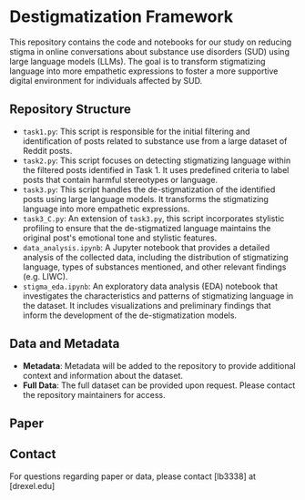 # Destigmatization Framework

This repository contains the code and notebooks for our study on reducing stigma in online conversations about substance use disorders (SUD) using large language models (LLMs). The goal is to transform stigmatizing language into more empathetic expressions to foster a more supportive digital environment for individuals affected by SUD.

## Repository Structure

- `task1.py`: This script is responsible for the initial filtering and identification of posts related to substance use from a large dataset of Reddit posts.
- `task2.py`: This script focuses on detecting stigmatizing language within the filtered posts identified in Task 1. It uses predefined criteria to label posts that contain harmful stereotypes or language.
- `task3.py`: This script handles the de-stigmatization of the identified posts using large language models. It transforms the stigmatizing language into more empathetic expressions.
- `task3_C.py`: An extension of `task3.py`, this script incorporates stylistic profiling to ensure that the de-stigmatized language maintains the original post's emotional tone and stylistic features.
- `data_analysis.ipynb`: A Jupyter notebook that provides a detailed analysis of the collected data, including the distribution of stigmatizing language, types of substances mentioned, and other relevant findings (e.g. LIWC).
- `stigma_eda.ipynb`: An exploratory data analysis (EDA) notebook that investigates the characteristics and patterns of stigmatizing language in the dataset. It includes visualizations and preliminary findings that inform the development of the de-stigmatization models.

## Data and Metadata

- **Metadata**: Metadata will be added to the repository to provide additional context and information about the dataset.
- **Full Data**: The full dataset can be provided upon request. Please contact the repository maintainers for access.

## Paper

## Contact
For questions regarding paper or data, please contact [lb3338] at [drexel.edu]
